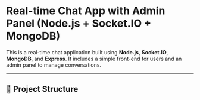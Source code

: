 # Real-time Chat App with Admin Panel (Node.js + Socket.IO + MongoDB)

This is a real-time chat application built using **Node.js**, **Socket.IO**, **MongoDB**, and **Express**. It includes a simple front-end for users and an admin panel to manage conversations.

---

## 📁 Project Structure

